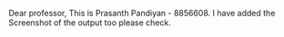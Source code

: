 Dear professor,
This is Prasanth Pandiyan - 8856608.
I have added the Screenshot of the output too please check.

